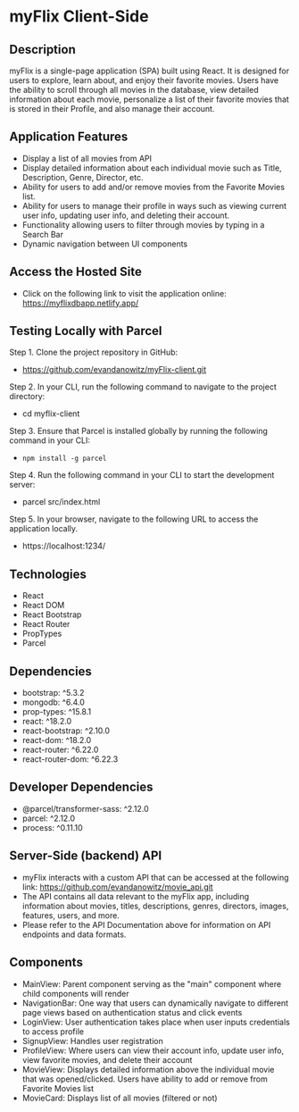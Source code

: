 # myFlix Client-Side

## Description

myFlix is a single-page application (SPA) built using React. It is designed for users to explore, learn about, and enjoy their favorite movies. Users have the ability to scroll through all movies in the database, view detailed information about each movie, personalize a list of their favorite movies that is stored in their Profile, and also manage their account.

## Application Features

- Display a list of all movies from API
- Display detailed information about each individual movie such as Title, Description, Genre, Director, etc.
- Ability for users to add and/or remove movies from the Favorite Movies list.
- Ability for users to manage their profile in ways such as viewing current user info, updating user info, and deleting their account.
- Functionality allowing users to filter through movies by typing in a Search Bar
- Dynamic navigation between UI components

## Access the Hosted Site

- Click on the following link to visit the application online: https://myflixdbapp.netlify.app/

## Testing Locally with Parcel

Step 1. Clone the project repository in GitHub:

- https://github.com/evandanowitz/myFlix-client.git

Step 2. In your CLI, run the following command to navigate to the project directory:

- cd myflix-client

Step 3. Ensure that Parcel is installed globally by running the following command in your CLI:

- `npm install -g parcel`

Step 4. Run the following command in your CLI to start the development server:

- parcel src/index.html

Step 5. In your browser, navigate to the following URL to access the application locally.

- https://localhost:1234/

## Technologies

- React
- React DOM
- React Bootstrap
- React Router
- PropTypes
- Parcel

## Dependencies

- bootstrap: ^5.3.2
- mongodb: ^6.4.0
- prop-types: ^15.8.1
- react: ^18.2.0
- react-bootstrap: ^2.10.0
- react-dom: ^18.2.0
- react-router: ^6.22.0
- react-router-dom: ^6.22.3

## Developer Dependencies

- @parcel/transformer-sass: ^2.12.0
- parcel: ^2.12.0
- process: ^0.11.10

## Server-Side (backend) API

- myFlix interacts with a custom API that can be accessed at the following link: https://github.com/evandanowitz/movie_api.git
- The API contains all data relevant to the myFlix app, including information about movies, titles, descriptions, genres, directors, images, features, users, and more.
- Please refer to the API Documentation above for information on API endpoints and data formats.

## Components

- MainView: Parent component serving as the "main" component where child components will render
- NavigationBar: One way that users can dynamically navigate to different page views based on authentication status and click events
- LoginView: User authentication takes place when user inputs credentials to access profile
- SignupView: Handles user registration
- ProfileView: Where users can view their account info, update user info, view favorite movies, and delete their account
- MovieView: Displays detailed information above the individual movie that was opened/clicked. Users have ability to add or remove from Favorite Movies list
- MovieCard: Displays list of all movies (filtered or not)
